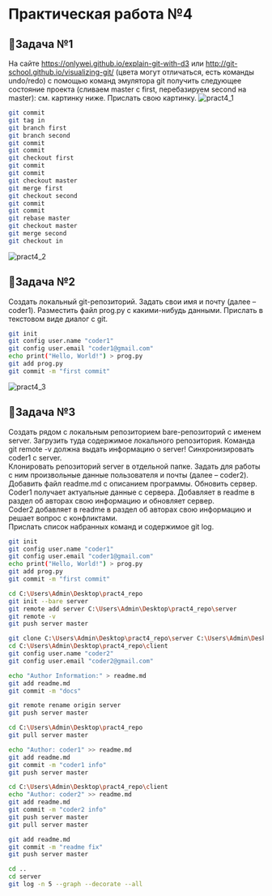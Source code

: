 # Практическая работа №4
## 🌸Задача №1
На сайте https://onlywei.github.io/explain-git-with-d3 или http://git-school.github.io/visualizing-git/ (цвета могут отличаться, есть команды undo/redo) с помощью команд эмулятора git получить следующее состояние проекта (сливаем master с first, перебазируем second на master): см. картинку ниже. Прислать свою картинку.
![pract4_1](https://github.com/user-attachments/assets/4e21d977-746a-4999-a856-10a902763de5)
```bash
git commit
git tag in
git branch first
git branch second
git commit
git commit
git checkout first
git commit
git commit
git checkout master
git merge first
git checkout second
git commit
git commit
git rebase master
git checkout master
git merge second
git checkout in
```
![pract4_2](https://github.com/user-attachments/assets/3d471cf4-c50f-4110-9a77-5be99314279f)
## 🌸Задача №2
Создать локальный git-репозиторий. Задать свои имя и почту (далее – coder1). Разместить файл prog.py с какими-нибудь данными. Прислать в текстовом виде диалог с git.
```bash
git init
git config user.name "coder1"
git config user.email "coder1@gmail.com"
echo print("Hello, World!") > prog.py
git add prog.py
git commit -m "first commit"
```
![pract4_3](https://github.com/user-attachments/assets/b9b81204-6cd1-4f4f-b914-18341ca00d4b)
## 🌸Задача №3
Создать рядом с локальным репозиторием bare-репозиторий с именем server. Загрузить туда содержимое локального репозитория. Команда git remote -v должна выдать информацию о server! Синхронизировать coder1 с server.  
Клонировать репозиторий server в отдельной папке. Задать для работы с ним произвольные данные пользователя и почты (далее – coder2). Добавить файл readme.md с описанием программы. Обновить сервер.  
Coder1 получает актуальные данные с сервера. Добавляет в readme в раздел об авторах свою информацию и обновляет сервер.  
Coder2 добавляет в readme в раздел об авторах свою информацию и решает вопрос с конфликтами.  
Прислать список набранных команд и содержимое git log.  
```bash
git init
git config user.name "coder1"
git config user.email "coder1@gmail.com"
echo print("Hello, World!") > prog.py
git add prog.py
git commit -m "first commit"

cd C:\Users\Admin\Desktop\pract4_repo
git init --bare server
git remote add server C:\Users\Admin\Desktop\pract4_repo\server
git remote -v
git push server master

git clone C:\Users\Admin\Desktop\pract4_repo\server C:\Users\Admin\Desktop\pract4_repo\client
cd C:\Users\Admin\Desktop\pract4_repo\client
git config user.name "coder2"
git config user.email "coder2@gmail.com"

echo "Author Information:" > readme.md
git add readme.md
git commit -m "docs"

git remote rename origin server
git push server master

cd C:\Users\Admin\Desktop\pract4_repo
git pull server master

echo "Author: coder1" >> readme.md
git add readme.md
git commit -m "coder1 info"
git push server master

cd C:\Users\Admin\Desktop\pract4_repo\client
echo "Author: coder2" >> readme.md
git add readme.md
git commit -m "coder2 info"
git push server master
git pull server master

git add readme.md
git commit -m "readme fix"
git push server master

cd ..
cd server
git log -n 5 --graph --decorate --all
```

